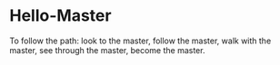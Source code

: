 # Hello-Master
To follow the path: look to the master, follow the master, walk with the master, see through the master, become the master.
